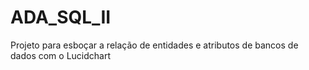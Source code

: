 # ADA_SQL_II
Projeto para esboçar a relação de entidades e atributos de bancos de dados com o Lucidchart
